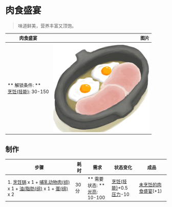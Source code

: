 # 肉食盛宴  
> 味道鲜美，营养丰富又顶饱。  
  
  肉食盛宴  |   图片   
 ----  |  ----:   
 ** 解锁条件: **<br>[烹饪(技能)](Skill_Cooking.md): 30-150  |  <img decoding="async" src="Sprite/PorkFeast.png" href="a.md" style="max-width:300px;max-height:300px;">   
  
## 制作  
步骤  |  耗时  |  需求  |  状态变化  |  成品  
----  |  ----  |  ----  |  ----  |  ----  
1. [烹饪锅](CookingPot.md) x 1 + [哺乳动物肉(组)](GpTag_MammalMeat.md) x 1 + [油/脂肪(组)](GpTag_OilFat.md) x 1 + [蛋(组)](GpTag_Egg.md) x 2  |  30分  |  ** 需要状态: **<br>[光亮](Light.md): 10-100  |  [烹饪(技能)](Skill_Cooking.md)+0.5<br>[压力](Stress.md)-10  |  [未烹饪的肉食盛宴](HeartyFeastUncooked.md)(+1)  


<script>document.title="肉食盛宴 - 卡牌生存百科 Card Survival Wiki";</script>